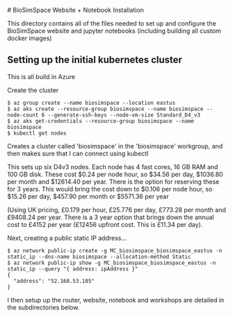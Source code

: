 # BioSimSpace Website + Notebook Installation

This directory contains all of the files needed to set up and configure
the BioSimSpace website and jupyter notebooks (including building all
custom docker images)

## Setting up the initial kubernetes cluster

This is all build in Azure

Create the cluster

```
$ az group create --name biosimspace --location eastus
$ az aks create --resource-group biosimspace --name biosimspace --node-count 6 --generate-ssh-keys --node-vm-size Standard_D4_v3
$ az aks get-credentials --resource-group biosimspace --name biosimspace
$ kubectl get nodes
```

Creates a cluster called 'biosimspace' in the 'biosimspace' workgroup,
and then makes sure that I can connect using kubectl

This sets up six D4v3 nodes. Each node has 4 fast cores, 16 GB RAM and 100 GB disk.
These cost $0.24 per node hour, so $34.56 per day, $1036.80 per month and $12614.40
per year. There is the option for reserving these for 3 years. This would bring
the cost down to $0.106 per node hour, so $15.26 per day, $457.90 per month or
$5571.36 per year 

(Using UK pricing, £0.179 per hour, £25.776 per day, £773.28 per month
and £9408.24 per year. There is a 3 year option that brings down the annual cost to £4152 per year
(£12456 upfront cost. This is £11.34 per day).

Next, creating a public static IP address...

```
$ az network public-ip create -g MC_biosimspace_biosimspace_eastus -n static_ip --dns-name biosimspace --allocation-method Static
$ az network public-ip show -g MC_biosimspace_biosimspace_eastus -n static_ip --query "{ address: ipAddress }"
{
  "address": "52.168.53.185"
}
```

I then setup up the router, website, notebook and workshops are detailed
in the subdirectories below.

